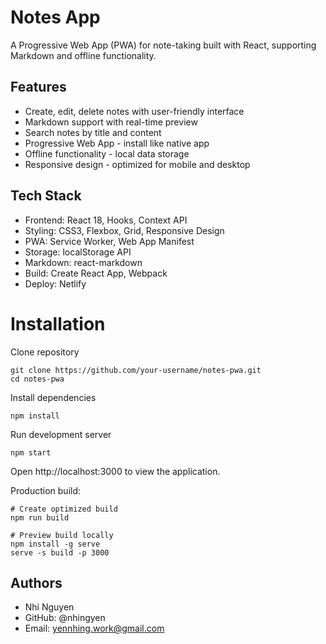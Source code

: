 # Notes App

A Progressive Web App (PWA) for note-taking built with React, supporting Markdown and offline functionality.

## Features

- Create, edit, delete notes with user-friendly interface
- Markdown support with real-time preview
- Search notes by title and content
- Progressive Web App - install like native app
- Offline functionality - local data storage
- Responsive design - optimized for mobile and desktop

## Tech Stack

- Frontend: React 18, Hooks, Context API
- Styling: CSS3, Flexbox, Grid, Responsive Design
- PWA: Service Worker, Web App Manifest
- Storage: localStorage API
- Markdown: react-markdown
- Build: Create React App, Webpack
- Deploy: Netlify

# Installation

Clone repository

```
git clone https://github.com/your-username/notes-pwa.git
cd notes-pwa
```

Install dependencies

```
npm install
```

Run development server

```
npm start
```

Open http://localhost:3000 to view the application.

Production build:

```
# Create optimized build
npm run build

# Preview build locally
npm install -g serve
serve -s build -p 3000
```

## Authors

- Nhi Nguyen
- GitHub: @nhingyen
- Email: yennhing.work@gmail.com
